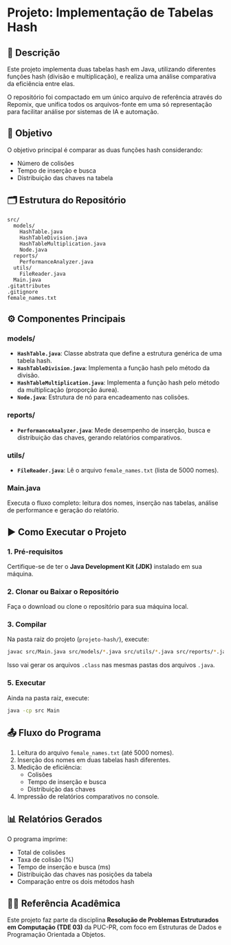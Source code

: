 # Projeto: Implementação de Tabelas Hash

## 📌 Descrição

Este projeto implementa duas tabelas hash em Java, utilizando diferentes funções hash (divisão e multiplicação), e realiza uma análise comparativa da eficiência entre elas.

O repositório foi compactado em um único arquivo de referência através do Repomix, que unifica todos os arquivos-fonte em uma só representação para facilitar análise por sistemas de IA e automação.

## 🎯 Objetivo

O objetivo principal é comparar as duas funções hash considerando:

- Número de colisões
- Tempo de inserção e busca
- Distribuição das chaves na tabela

## 🗂 Estrutura do Repositório

```
src/
  models/
    HashTable.java
    HashTableDivision.java
    HashTableMultiplication.java
    Node.java
  reports/
    PerformanceAnalyzer.java
  utils/
    FileReader.java
  Main.java
.gitattributes
.gitignore
female_names.txt
```

## ⚙️ Componentes Principais

### models/
- **`HashTable.java`**: Classe abstrata que define a estrutura genérica de uma tabela hash.
- **`HashTableDivision.java`**: Implementa a função hash pelo método da divisão.
- **`HashTableMultiplication.java`**: Implementa a função hash pelo método da multiplicação (proporção áurea).
- **`Node.java`**: Estrutura de nó para encadeamento nas colisões.

### reports/
- **`PerformanceAnalyzer.java`**: Mede desempenho de inserção, busca e distribuição das chaves, gerando relatórios comparativos.

### utils/
- **`FileReader.java`**: Lê o arquivo `female_names.txt` (lista de 5000 nomes).

### Main.java
Executa o fluxo completo: leitura dos nomes, inserção nas tabelas, análise de performance e geração do relatório.

## ▶️ Como Executar o Projeto

### 1. Pré-requisitos

Certifique-se de ter o **Java Development Kit (JDK)** instalado em sua máquina.

### 2. Clonar ou Baixar o Repositório

Faça o download ou clone o repositório para sua máquina local.

### 3. Compilar

Na pasta raiz do projeto (`projeto-hash/`), execute:

```bash
javac src/Main.java src/models/*.java src/utils/*.java src/reports/*.java
```

Isso vai gerar os arquivos `.class` nas mesmas pastas dos arquivos `.java`.

### 5. Executar

Ainda na pasta raiz, execute:

```bash
java -cp src Main
```

## 📤 Fluxo do Programa

1. Leitura do arquivo `female_names.txt` (até 5000 nomes).
2. Inserção dos nomes em duas tabelas hash diferentes.
3. Medição de eficiência:
   - Colisões
   - Tempo de inserção e busca
   - Distribuição das chaves
4. Impressão de relatórios comparativos no console.

## 📊 Relatórios Gerados

O programa imprime:

- Total de colisões
- Taxa de colisão (%)
- Tempo de inserção e busca (ms)
- Distribuição das chaves nas posições da tabela
- Comparação entre os dois métodos hash

## 👩‍🏫 Referência Acadêmica

Este projeto faz parte da disciplina **Resolução de Problemas Estruturados em Computação (TDE 03)** da PUC-PR, com foco em Estruturas de Dados e Programação Orientada a Objetos.
